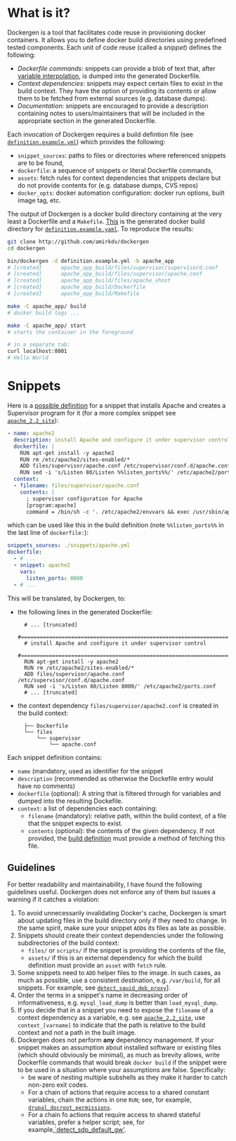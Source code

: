 What is it?
==========
Dockergen is a tool that facilitates code reuse in provisioning docker
containers. It allows you to define docker build directories using predefined
tested components. Each unit of code reuse (called a _snippet_) defines the
following:

- _Dockerfile commands_: snippets can provide a blob of text that, after [variable interpolation](#variables),
  is dumped into the generated Dockerfile.
- _Context dependencies_: snippets may expect certain files to exist in the build
  context. They have the option of providing its contents or allow them to be
  fetched from external sources (e.g. database dumps).
- _Documentation_: snippets are encouraged to provide a description containing notes
  to users/maintainers that will be included in the appropriate section in the generated
  Dockerfile.

Each invocation of Dockergen requires a build defintion file (see
[`definition.example.yml`](definition.example.yml)) which provides the following:

- `snippet_sources`: paths to files or directories where referenced snippets are to be found,
- `dockerfile`: a sequence of snippets or literal Dockerfile commands,
- `assets`: fetch rules for context dependencies that snippets declare but do not provide
  contents for (e.g. database dumps, CVS repos)
- `docker_opts`: docker automation configuration: docker run options, built image tag, etc.

The output of Dockergen is a docker build directory containing at the very least a
Dockerfile and a `Makefile`. [This](example) is the generated docker build directory
for [`definition.example.yaml`](definition.example.yml). To reproduce the results:
```bash
git clone http://github.com/amirkdv/dockergen
cd dockergen

bin/dockergen -d definition.example.yml -b apache_app
# [created]      apache_app_build/files/supervisor/supervisord.conf
# [created]      apache_app_build/files/supervisor/apache.conf
# [created]      apache_app_build/files/apache_vhost
# [created]      apache_app_build/Dockerfile
# [created]      apache_app_build/Makefile

make -C apache_app/ build
# docker build logs ...

make -C apache_app/ start
# starts the container in the foreground

# in a separate tab:
curl localhost:8001
# Hello World
```

Snippets
========

Here is a [possible definition](snippets/apache.yml) for a snippet that installs
Apache and creates a Supervisor program for it (for a more complex snippet see
[`apache_2.2_site`](snippets/apache.yml)):
```yaml
- name: apache2
  description: install Apache and configure it under supervisor control
  dockerfile: |
    RUN apt-get install -y apache2
    RUN rm /etc/apache2/sites-enabled/*
    ADD files/supervisor/apache.conf /etc/supervisor/conf.d/apache.conf
    RUN sed -i 's/Listen 80/Listen %%listen_ports%%/' /etc/apache2/ports.conf
  context:
  - filename: files/supervisor/apache.conf
    contents: |
      ; supervisor configuration for Apache
      [program:apache]
      command = /bin/sh -c '. /etc/apache2/envvars && exec /usr/sbin/apache2 -D FOREGROUND'
```
which can be used like this in the build definition (note `%%listen_ports%%` in
the last line of `dockerfile:`):
```yaml
snippets_sources: ./snippets/apache.yml
dockerfile:
  - # ...
  - snippet: apache2
    vars:
      listen_ports: 8000
  - # ...
```
This will be translated, by Dockergen, to:
* the following lines in the generated Dockerfile:

        # ... [truncated]
        #===============================================================================
        # install Apache and configure it under supervisor control
        #===============================================================================
        RUN apt-get install -y apache2
        RUN rm /etc/apache2/sites-enabled/*
        ADD files/supervisor/apache.conf /etc/supervisor/conf.d/apache.conf
        RUN sed -i 's/Listen 80/Listen 8000/' /etc/apache2/ports.conf
        # ... [truncated]

* the context dependency `files/supervisor/apache2.conf` is created in the build
  context:

        ├── Dockerfile
        └── files
            └── supervisor
                └── apache.conf

Each snippet definition contains:

- `name` (mandatory, used as identifier for the snippet
- `description` (recommended as otherwise the Dockefile entry would have no comments)
- `dockerfile` (optional): A string that is filtered through for variables and
  dumped into the resulting Dockefile.
- `context`: a list of dependencies each containing:
  - `filename` (mandatory): relative path, within the build context, of a
    file that the snippet expects to exist.
  - `contents` (optional): the contents of the given dependency. If not
    provided, the [build definition](#build-definition) must provide a method of
    fetching this file.

Guidelines
----------
For better readability and maintainability, I have found the following
guidelines useful. Dockergen does not enforce any of them but issues a warning
if it catches a violation:

1. To avoid unnecessarily invalidating Docker's cache, Dockergen is smart about
   updating files in the build directory only if they need to change. In the
   same spirit, make sure your snippet `ADD`s its files as late as
   possible.
1. Snippets should create their context dependencies under the following
   subdirectories of the build context:
   * `files/` or `scripts/` if the snippet is providing the contents of the
      file,
   * `assets/` if this is an external dependency for which the build definition
      must provide an `asset` with `fetch` rule.
1. Some snippets need to `ADD` helper files to the image. In such cases, as much
   as possible, use a consistent destination, e.g. `/var/build`, for all
   snippets. For example, see [`detect_squid_deb_proxy`](snippets/apt.yml)].
1. Order the terms in a snippet's name in decreasing order of informativeness,
   e.g. `mysql_load_dump` is better than `load_mysql_dump`.
1. If you decide that in a snippet you need to expose the `filename` of a
   context dependency as a variable, e.g. see [`apache_2.2_site`](snippets/apache.yml),
   use `context_[varname]` to indicate that the path is relative to the build
   context and not a path in the built image.
1. Dockergen does not perform **any** dependency management. If your snippet
   makes an assumption about installed software or existing files (which
   should obviously be minimal), as much as brevity allows, write Dockerfile
   commands that would break `docker build` if the snippet were to be used in a
   situation where your assumptions are false. Specifically:
   * be ware of nesting multiple subshells as they make it harder to catch
     non-zero exit codes.
   * For a chain of actions that require access to a shared constant variables,
     chain the actions in one `RUN`; see, for example, [`drupal_docroot_permissions`](snippets/drupal.yml).
   * For a chain fo actions that require access to shared stateful variables,
     prefer a helper script; see, for example,[`detect_sdp_default_gw'](snippets/apt.yml).
